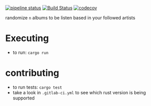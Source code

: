 [![pipeline status](https://gitlab.com/mateuscosta/ranbumfy/badges/master/pipeline.svg)](https://gitlab.com/mateuscosta/ranbumfy/commits/master)
[![Build Status](https://travis-ci.com/mrcosta/ranbumfy.svg?branch=master)](https://travis-ci.com/mrcosta/ranbumfy)
[![codecov](https://codecov.io/gh/mrcosta/ranbumfy/branch/master/graph/badge.svg)](https://codecov.io/gh/mrcosta/ranbumfy)

randomize `n` albums to be listen based in your followed artists

# Executing

* to run: `cargo run`


# contributing

* to run tests: `cargo test`
* take a look in `.gitlab-ci.yml` to see which rust version is being supported
